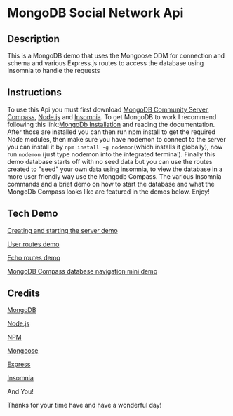 # MongoDB Social Network Api

## Description
 This is a MongoDB demo that uses the Mongoose ODM for connection and schema and various Express.js routes to access the database using Insomnia to handle the requests

## Instructions
 To use this Api you must first download [MongoDB Community Server](https://www.mongodb.com/try/download/community),
 [Compass](https://www.mongodb.com/products/compass), [Node.js](https://nodejs.org/en/) and [Insomnia](https://insomnia.rest/). To get MongoDB to work I recommend following this link:[MongoDb Installation](https://www.mongodb.com/docs/manual/tutorial/install-mongodb-on-windows/#run-mongodb-community-edition-from-the-command-interpreter) and reading the documentation. After those are installed you can then run npm install to get the required Node modules, then make sure you have nodemon to connect to the server you can install it by `npm install -g nodemon`(which installs it globally),  now run `nodemon` (just type nodemon into the integrated terminal). Finally  this demo database starts off with no seed data but you can use the routes created to "seed" your own data using insomnia, to view the database in a more user friendly way use the Mongodb Compass. The various Insomnia commands and a brief demo on how to start the database and what the MongoDb Compass looks like are featured in the demos below. Enjoy!

## Tech Demo
 [Creating and starting the server demo](https://watch.screencastify.com/v/q0vhwRkY7htx0YHRsBmO)
 
 [User routes demo](https://watch.screencastify.com/v/nEak4Oa6Tv5BMZK6It1Q)

 [Echo routes demo](https://watch.screencastify.com/v/6zFqEKQNjf26Lks8UiW8)
 
 [MongoDB Compass database navigation mini demo](https://watch.screencastify.com/v/rdF8qOdBGf2LVAmgPMak)

## Credits
 
 [MongoDB](https://www.mongodb.com/)
 
 [Node.js](https://nodejs.org/en/)

 [NPM](https://www.npmjs.com/)

 [Mongoose](https://mongoosejs.com/)

 [Express](https://expressjs.com/)
 
 [Insomnia](https://insomnia.rest/)


 And You! 
 
 Thanks for your time have and have a wonderful day!
